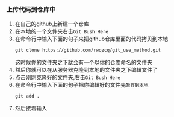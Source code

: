 ### 上传代码到仓库中
1. 在自己的github上新建一个仓库
2. 在本地的一个文件夹右击`Git Bush Here`
3. 在命令行中输入下面的句子来把github仓库里面的代码拷贝到本地
    ```
    git clone https://github.com/rwqzcq/git_use_method.git
    ```
    这时候你的文件夹之下就会有一个以你的仓库命名的文件夹
3. 然后你就可以在从服务器克隆到本地的文件夹之下编辑文件了
4. 点击刚刚克隆好的文件夹,右击`Git Bush Here`
5. 在命令行中输入下面的句子把你编辑好的文件先`暂存到本地`
    ```
    git add . 
    ```
6. 然后接着输入
